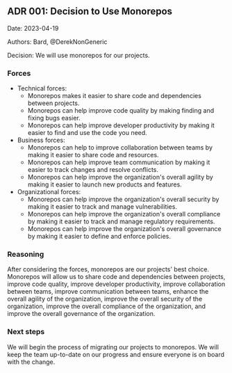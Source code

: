 ## ADR 001: Decision to Use Monorepos

Date: 2023-04-19

Authors: Bard, @DerekNonGeneric

Decision: We will use monorepos for our projects.

### Forces

- Technical forces:
  - Monorepos makes it easier to share code and dependencies between projects.
  - Monorepos can help improve code quality by making finding and fixing bugs
    easier.
  - Monorepos can help improve developer productivity by making it easier to
    find and use the code you need.
- Business forces:
  - Monorepos can help to improve collaboration between teams by making it
    easier to share code and resources.
  - Monorepos can help improve team communication by making it easier to track
    changes and resolve conflicts.
  - Monorepos can help improve the organization's overall agility by making it
    easier to launch new products and features.
- Organizational forces:
  - Monorepos can help improve the organization's overall security by making it
    easier to track and manage vulnerabilities.
  - Monorepos can help improve the organization's overall compliance by making
    it easier to track and manage regulatory requirements.
  - Monorepos can help improve the organization's overall governance by making
    it easier to define and enforce policies.

### Reasoning

After considering the forces, monorepos are our projects' best choice. Monorepos
will allow us to share code and dependencies between projects, improve code
quality, improve developer productivity, improve collaboration between teams,
improve communication between teams, enhance the overall agility of the
organization, improve the overall security of the organization, improve the
overall compliance of the organization, and improve the overall governance of
the organization.

### Next steps

We will begin the process of migrating our projects to monorepos. We will keep
the team up-to-date on our progress and ensure everyone is on board with the
change.
